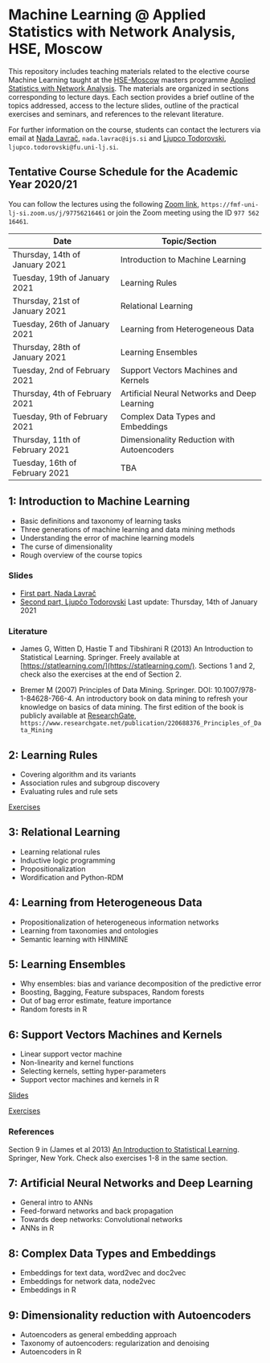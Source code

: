 # Machine Learning @ Applied Statistics with Network Analysis, HSE, Moscow

This repository includes teaching materials related to the elective course Machine Learning taught at the [HSE-Moscow](https://www.hse.ru/en/) masters programme [Applied Statistics with Network Analysis](https://www.hse.ru/en/ma/sna/). The materials are organized in sections corresponding to lecture days. Each section provides a brief outline of the topics addressed, access to the lecture slides, outline of the practical exercises and seminars, and references to the relevant literature.

For further information on the course, students can contact the lecturers via email at [Nada Lavrač](mailto:nada.lavrac@ijs.si), `nada.lavrac@ijs.si` and [Ljupco Todorovski](mailto:ljupco.todorovski@fu.uni-lj.si), `ljupco.todorovski@fu.uni-lj.si`.


## Tentative Course Schedule for the Academic Year 2020/21

You can follow the lectures using the following [Zoom link](https://fmf-uni-lj-si.zoom.us/j/97756216461), `https://fmf-uni-lj-si.zoom.us/j/97756216461` or join the Zoom meeting using the ID `977 562 16461`.

| Date                            | Topic/Section                                         |
|---------------------------------|-------------------------------------------------------|
| Thursday, 14th of January 2021  | Introduction to Machine Learning                      |
| Tuesday, 19th of January 2021   | Learning Rules |
| Thursday, 21st of January 2021  | Relational Learning |
| Tuesday, 26th of January 2021   | Learning from Heterogeneous Data |
| Thursday, 28th of January 2021  | Learning Ensembles |
| Tuesday, 2nd of February 2021   | Support Vectors Machines and Kernels |
| Thursday, 4th of February 2021  | Artificial Neural Networks and Deep Learning |
| Tuesday, 9th of February 2021   | Complex Data Types and Embeddings |
| Thursday, 11th of February 2021 | Dimensionality Reduction with Autoencoders |
| Tuesday, 16th of February 2021  | TBA |


## 1: Introduction to Machine Learning
* Basic definitions and taxonomy of learning tasks
* Three generations of machine learning and data mining methods
* Understanding the error of machine learning models
* The curse of dimensionality
* Rough overview of the course topics

### Slides
* [First part, Nada Lavrač](http://kt.ijs.si/~ljupco/lectures/hse-moscow-ml/HSE-01-Introduction-NL.pdf)
* [Second part, Ljupčo Todorovski](http://kt.ijs.si/~ljupco/lectures/hse-moscow-ml/HSE-01-Introduction-LT.pdf)
Last update: Thursday, 14th of January 2021

### Literature
* James G, Witten D, Hastie T and Tibshirani R (2013) An Introduction to Statistical Learning. Springer. Freely available at [https://statlearning.com/](https://statlearning.com/). Sections 1 and 2, check also the exercises at the end of Section 2.

* Bremer M (2007) Principles of Data Mining. Springer. DOI: 10.1007/978-1-84628-766-4. An introductory book on data mining to refresh your knowledge on basics of data mining. The first edition of the book is publicly available at [ResearchGate](https://www.researchgate.net/publication/220688376_Principles_of_Data_Mining), `https://www.researchgate.net/publication/220688376_Principles_of_Data_Mining`


## 2: Learning Rules
* Covering algorithm and its variants
* Association rules and subgroup discovery
* Evaluating rules and rule sets

[Exercises](./02/)

## 3: Relational Learning
* Learning relational rules
* Inductive logic programming
* Propositionalization
* Wordification and Python-RDM


## 4: Learning from Heterogeneous Data
* Propositionalization of heterogeneous information networks
* Learning from taxonomies and ontologies
* Semantic learning with HINMINE


## 5: Learning Ensembles
* Why ensembles: bias and variance decomposition of the predictive error
* Boosting, Bagging, Feature subspaces, Random forests
* Out of bag error estimate, feature importance
* Random forests in R


## 6: Support Vectors Machines and Kernels
* Linear support vector machine
* Non-linearity and kernel functions
* Selecting kernels, setting hyper-parameters
* Support vector machines and kernels in R

[Slides](http://kt.ijs.si/~ljupco/lectures/hse-moscow-ml/06-svm.pdf)

[Exercises](./06/)

### References

Section 9 in (James et al 2013) [An Introduction to Statistical Learning](http://faculty.marshall.usc.edu/gareth-james/ISL/). Springer, New York. Check also exercises 1-8 in the same section.


## 7: Artificial Neural Networks and Deep Learning
* General intro to ANNs
* Feed-forward networks and back propagation
* Towards deep networks: Convolutional networks
* ANNs in R


## 8: Complex Data Types and Embeddings
* Embeddings for text data, word2vec and doc2vec
* Embeddings for network data, node2vec
* Embeddings in R


## 9: Dimensionality reduction with Autoencoders
* Autoencoders as general embedding approach
* Taxonomy of autoencoders: regularization and denoising
* Autoencoders in R
